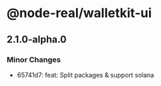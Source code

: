 # @node-real/walletkit-ui

## 2.1.0-alpha.0

### Minor Changes

- 65741d7: feat: Split packages & support solana
